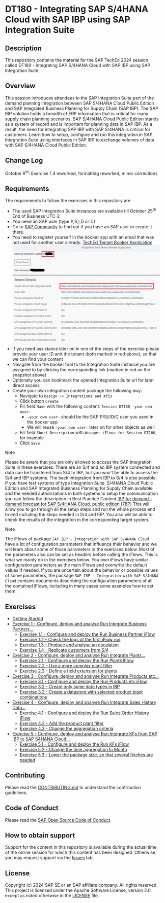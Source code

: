 # DT180 - Integrating SAP S/4HANA Cloud with SAP IBP using SAP Integration Suite

## Description

This repository contains the material for the SAP TechEd 2024 session called DT180 - Integrating SAP S/4HANA Cloud with SAP IBP using SAP Integration Suite.  

## Overview

This session introduces attendees to the SAP Integration Suite part of the demand planning integration between SAP S/4HANA Cloud Public Edition and SAP Integrated Business Planning for Supply Chain (SAP IBP).
The SAP IBP solution holds a breadth of ERP information that is critical for many supply chain planning scenarios. SAP S/4HANA Cloud Public Edition stands as a system of record and is important for planning data in SAP IBP. As a result, the need for integrating SAP IBP with SAP S/4HANA is critical for customers. Learn how to setup, configure and run this integration in SAP Integration Suite using interfaces in SAP IBP to exchange volumes of data with SAP S/4HANA Cloud Public Edition.

## Change Log
October 9<sup>th</sup>: Exercise 1.4 reworked, formatting reworked, minor corrections

## Requirements

The requirements to follow the exercises in this repository are:
- The used SAP Integration Suite instances are available till October 25<sup>th</sup> End of Business UTC-2
- You need an SAP user (type P,S,I,D or C)
- Go to [SAP Community](https://community.sap.com/) to find out if you have an SAP user or create it there.
- You need to register yourself in the booker app with an email that was not used for another user already: [TechEd Tenant Booker Application](https://techedtenantbookerapplication-ad5b9d48b.dispatcher.hana.ondemand.com/index.html)
<br>![](/images/SessionDT180TenantBooker.gif)
- If you need assistance later on in one of the steps of the exercise please provide your user ID and the tenant (both marked in red above), so that we can find your content
- Navigate from the booker tool to the Integration Suite instance you are assigned to by clicking the corresponding link (marked in red on the snapshot above)
- Optionally you can bookmark the opened Integration Suite url for later direct access
- Create your own integration content package the following way:
  - Navigate to `Design -> Integrations and APIs`
  - Click button `Create`
  - Fill field `Name` with the following content: `Session DT180 -your own user-`
      - `-your own user-` should be the SAP P/S/I/D/C user you used in the booker app
      - We will reuse `-your own user-` later on for other objects as well
  - Fill field `Short Description` with `Wrapper iFlows for Session DT180`, for example
  - Click `Save`
 
> [!NOTE]
> Please be aware that you are only allowed to access the SAP Integration Suite in these exercises. There are an S/4 and an IBP system connected and data can be transfered from S/4 to IBP, but you won't be able to access the S/4 and IBP systems. The back integration from IBP to S/4 is also possible.
If you have test systems of type Integration Suite, S/4HANA Cloud Public Edition and SAP Integrated Buisiness Planning for Supply Chain available and the needed authorizations in both systems to setup the communication you can follow the description in Best Practice Content 
> [IBP for demand – demand forecast for SAP S/4HANA Cloud, public edition (78P)](https://me.sap.com/processnavigator/SolS/EARL_SolS-034/2408/SolP/78P)
>This will allow you to go through all the setup steps and run the whole process end to end including the steps needed in S/4 and IBP. You also will be able to check the results of the integration in the corresponding target system.

> [!NOTE]
> The iFlows of package `SAP IBP - Integration with SAP S/4HANA Cloud` have a lot of configuration parameters that influence their behavior and we will learn about some of those parameters in the exercises below. Most of the parameters also can be set as headers before calling the iFlows. This is what we mainly do in the exercises below. You own iFlows have similar configuration parameters as the main iFlows and overwrite the default values if needed. If you are uncertain about the behavior or possible values of some parameters, the package `SAP IBP - Integration with SAP S/4HANA Cloud` contains documents describing the configuration parameters of all the contained iFlows, including in many cases some examples how to set them.

## Exercises

- [Getting Started](exercises/ex0/)
- [Exercise 1 - Configure, deploy and analyse Run Integrate Business Partners...](exercises/ex1/)
    - [Exercise 1.1 - Configure and deploy the Run Business Partner iFlow](exercises/ex1#exercise-11-configure-and-deploy-the-run-business-partner-iflow)
    - [Exercise 1.2 - Check the logs of the first iFlow run](exercises/ex1#exercise-12-check-the-logs-of-the-first-iflow-run)
    - [Exercise 1.3 - Produce and analyse an escalation](exercises/ex1#exercise-13-produce-and-analyse-an-escalation)
    - [Exercise 1.4 - Replicate customers from S/4](exercises/ex1#exercise-14-replicate-customers-from-s4)
- [Exercise 2 - Configure, deploy and analyse Run Integrate Plants...](exercises/ex2/)
    - [Exercise 2.1 - Configure and deploy the Run Plants iFlow](exercises/ex2#exercise-21-configure-and-deploy-the-run-plants-iflow)
    - [Exercise 2.2 - Use a more complex plant filter](exercises/ex2#exercise-22-use-a-more-complex-plant-filter)
    - [Exercise 2.3 - Define a field extension for plants](exercises/ex2#exercise-23-define-a-field-extension-for-plants)
- [Exercise 3 - Configure, deploy and analyse Run Integrate Products etc...](exercises/ex3/)
    - [Exercise 3.1 - Configure and deploy the Run Products etc iFlow](exercises/ex3#exercise-31-configure-and-deploy-the-run-products-etc-iflow)
    - [Exercise 3.2 - Create only some data types in IBP](exercises/ex3#exercise-32-create-only-some-data-types-in-ibp)
    - [Exercise 3.3 - Create a datastore with selected product plant combinations](exercises/ex3#exercise-33-create-a-datastore-with-selected-product-plant-combinations)
- [Exercise 4 - Configure, deploy and analyse Run Integrate Sales History Data...](exercises/ex4/)
    - [Exercise 4.1 - Configure and deploy the Run Sales Order History iFlow](exercises/ex4#exercise-41-configure-and-deploy-the-run-sales-order-history-iflow)
    - [Exercise 4.2 - Add the product plant filter](exercises/ex4#exercise-42-add-the-product-plant-filter)
    - [Exercise 4.3 - Change the aggregation criteria](exercises/ex4#exercise-43-change-the-aggregation-criteria)
- [Exercise 5 - Configure, deploy and analyse Run Integrate KFs from SAP IBP to SAP S4HANA Cloud...](exercises/ex5/)
    - [Exercise 5.1 - Configure and deploy the Run KFs iFlow](exercises/ex5exercise-51-configure-and-deploy-the-run-kfs-iflow)
    - [Exercise 5.2 - Change the time aggregation to Month](exercises/ex5#exercise-52-change-the-time-aggregation-to-month)
    - [Exercise 5.3 - Lower the package size, so that several fetches are needed](exercises/ex5#exercise-53-lower-the-package-size-so-that-several-fetches-are-needed)

## Contributing
Please read the [CONTRIBUTING.md](./CONTRIBUTING.md) to understand the contribution guidelines.

## Code of Conduct
Please read the [SAP Open Source Code of Conduct](https://github.com/SAP-samples/.github/blob/main/CODE_OF_CONDUCT.md).

## How to obtain support

Support for the content in this repository is available during the actual time of the online session for which this content has been designed. Otherwise, you may request support via the [Issues](../../issues) tab.

## License
Copyright (c) 2024 SAP SE or an SAP affiliate company. All rights reserved. This project is licensed under the Apache Software License, version 2.0 except as noted otherwise in the [LICENSE](LICENSES/Apache-2.0.txt) file.
